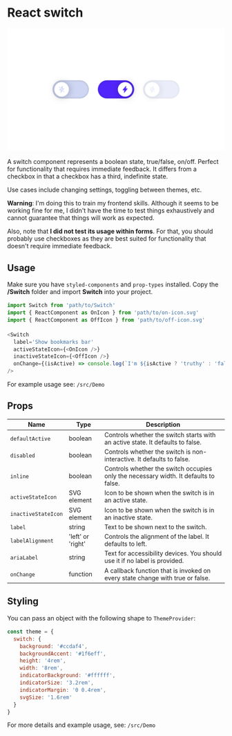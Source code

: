 # React switch

![Screenshot](./src/Demo/assets/screenshot.png)

A switch component represents a boolean state, true/false, on/off. Perfect for functionality that requires immediate feedback. It differs from a checkbox in that a checkbox has a third, indefinite state.

Use cases include changing settings, toggling between themes, etc. 

__Warning__: I'm doing this to train my frontend skills. Although it seems to be working fine for me, I didn't have the time to test things exhaustively and cannot guarantee that things will work as expected.

Also, note that __I did not test its usage within forms__. For that, you should probably use checkboxes as they are best suited for functionality that doesn't require immediate feedback.

## Usage

Make sure you have `styled-components` and `prop-types` installed. Copy the __/Switch__ folder and import __Switch__ into your project.

```javascript
import Switch from 'path/to/Switch'
import { ReactComponent as OnIcon } from 'path/to/on-icon.svg'
import { ReactComponent as OffIcon } from 'path/to/off-icon.svg'

<Switch
  label='Show bookmarks bar'
  activeStateIcon={<OnIcon />}
  inactiveStateIcon={<OffIcon />}
  onChange={(isActive) => console.log(`I'm ${isActive ? 'truthy' : 'falsy'}.`)}
/>
```

For example usage see: `/src/Demo`

## Props

| Name | Type | Description |
| ---- | ---- | ----------- |
| `defaultActive` | boolean | Controls whether the switch starts with an active state. It defaults to false. |
| `disabled` | boolean | Controls whether the switch is non-interactive. It defaults to false. |
| `inline` | boolean | Controls whether the switch occupies only the necessary width. It defaults to false. |
| `activeStateIcon` | SVG element | Icon to be shown when the switch is in an active state. |
| `inactiveStateIcon` | SVG element | Icon to be shown when the switch is in an inactive state. |
| `label` | string | Text to be shown next to the switch. |
| `labelAlignment` | 'left' or 'right' | Controls the alignment of the label. It defaults to left. |
| `ariaLabel` | string | Text for accessibility devices. You should use it if no label is provided. |
| `onChange` | function | A callback function that is invoked on every state change with true or false. |

## Styling

You can pass an object with the following shape to `ThemeProvider`:

```javascript
const theme = {
  switch: {
    background: '#ccdaf4',
    backgroundAccent: '#1f6eff',
    height: '4rem',
    width: '8rem',
    indicatorBackground: '#ffffff',
    indicatorSize: '3.2rem',
    indicatorMargin: '0 0.4rem',
    svgSize: '1.6rem'
  }
}
```

For more details and example usage, see: `/src/Demo`
